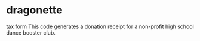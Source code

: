 # dragonette
tax form
This code generates a donation receipt for a non-profit high school dance booster club. 
